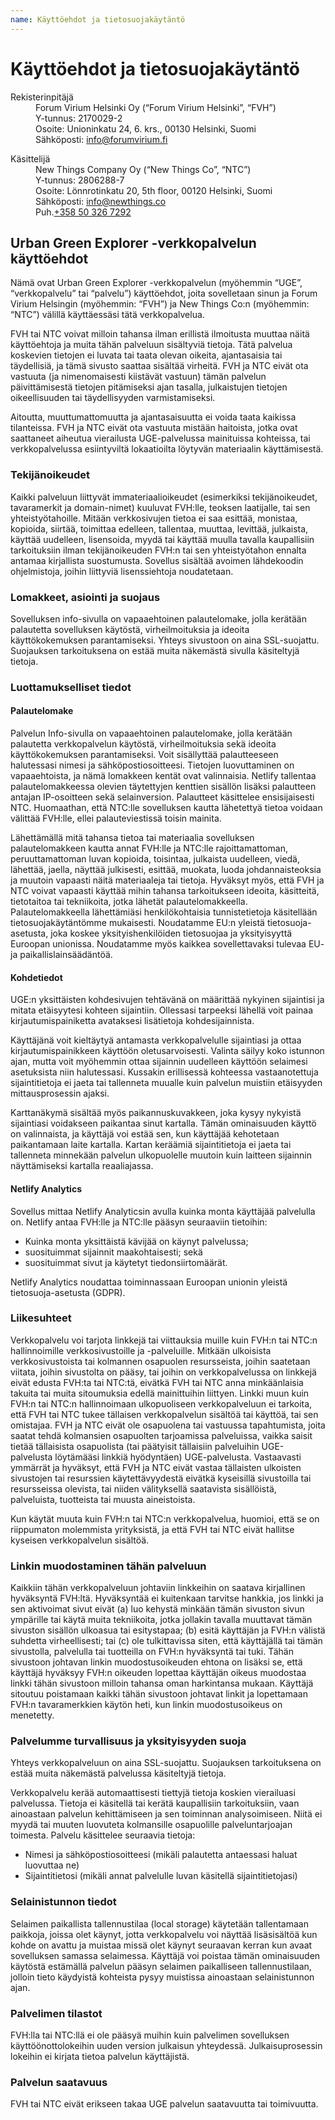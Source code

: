 ```yaml
---
name: Käyttöehdot ja tietosuojakäytäntö
---
```


# Käyttöehdot ja tietosuojakäytäntö

<dl itemscope itemtype="https://schema.org/Organization">
<dt class="subtitle">Rekisterinpitäjä</dt>
<dd><span itemprop="name">Forum Virium Helsinki Oy</span> (“Forum Virium Helsinki”, “FVH”)</dd>
<dd>Y-tunnus: <span itemprop="taxID">2170029-2</span></dd>
<dd itemprop="address">Osoite: <span itemprop="streetAddress">Unioninkatu 24, 6. krs.</span>, <span itemprop="postalCode">00130</span> <span itemprop="addressLocality">Helsinki</span>, <span itemprop="country">Suomi</span></dd>
<dd>Sähköposti: <a href="mailto:info@forumvirium.fi" itemprop="email">info@forumvirium.fi</a></dd>
</dl>

<dl itemscope itemtype="https://schema.org/Organization">
<dt class="subtitle">Käsittelijä</dt>
<dd><span itemprop="name">New Things Company Oy</span> (“New Things Co”, “NTC”)</dd>
<dd>Y-tunnus: <span itemprop="taxID">2806288-7</span></dd>
<dd itemprop="address">Osoite: <span itemprop="streetAddress">Lönnrotinkatu 20, 5th floor</span>, <span itemprop="postalCode">00120</span> <span itemprop="addressLocality">Helsinki</span>, <span itemprop="country">Suomi</span></dd>
<dd>Sähköposti: <a href="mailto:info@newthings.co" itemprop="email">info@newthings.co</a></dd>
<dd>Puh.<a href="tel:+358503267292" itemprop="telephone">+358 50 326 7292</a></dd>
</dl>

## Urban Green Explorer -verkkopalvelun käyttöehdot

Nämä ovat Urban Green Explorer -verkkopalvelun (myöhemmin “UGE”, “verkkopalvelu” tai “palvelu”) käyttöehdot, joita sovelletaan sinun ja Forum Virium Helsingin (myöhemmin: “FVH”) ja New Things Co:n (myöhemmin: “NTC”) välillä käyttäessäsi tätä verkkopalvelua.

FVH tai NTC voivat milloin tahansa ilman erillistä ilmoitusta muuttaa näitä käyttöehtoja ja muita tähän palveluun sisältyviä tietoja. Tätä palvelua koskevien tietojen ei luvata tai taata olevan oikeita, ajantasaisia tai täydellisiä, ja tämä sivusto saattaa sisältää virheitä. FVH ja NTC eivät ota vastuuta (ja nimenomaisesti kiistävät vastuun) tämän palvelun päivittämisestä tietojen pitämiseksi ajan tasalla, julkaistujen tietojen oikeellisuuden tai täydellisyyden varmistamiseksi.

Aitoutta, muuttumattomuutta ja ajantasaisuutta ei voida taata kaikissa tilanteissa. FVH ja NTC eivät ota vastuuta mistään haitoista, jotka ovat saattaneet aiheutua vierailusta UGE-palvelussa mainituissa kohteissa, tai verkkopalvelussa esiintyviltä lokaatioilta löytyvän materiaalin käyttämisestä.

### Tekijänoikeudet

Kaikki palveluun liittyvät immateriaalioikeudet (esimerkiksi tekijänoikeudet, tavaramerkit ja domain-nimet) kuuluvat FVH:lle, teoksen laatijalle, tai sen yhteistyötahoille. Mitään verkkosivujen tietoa ei saa esittää, monistaa, kopioida, siirtää, toimittaa edelleen, tallentaa, muuttaa, levittää, julkaista, käyttää uudelleen, lisensoida, myydä tai käyttää muulla tavalla kaupallisiin tarkoituksiin ilman tekijänoikeuden FVH:n tai sen yhteistyötahon ennalta antamaa kirjallista suostumusta. Sovellus sisältää avoimen lähdekoodin ohjelmistoja, joihin liittyviä lisenssiehtoja noudatetaan.

### Lomakkeet, asiointi ja suojaus

Sovelluksen info-sivulla on vapaaehtoinen palautelomake, jolla kerätään palautetta sovelluksen käytöstä, virheilmoituksia ja ideoita käyttökokemuksen parantamiseksi. Yhteys sivustoon on aina SSL-suojattu. Suojauksen tarkoituksena on estää muita näkemästä sivulla käsiteltyjä tietoja.

### Luottamukselliset tiedot

#### Palautelomake

Palvelun Info-sivulla on vapaaehtoinen palautelomake, jolla kerätään palautetta verkkopalvelun käytöstä, virheilmoituksia sekä ideoita käyttökokemuksen parantamiseksi. Voit sisällyttää palautteeseen halutessasi nimesi ja sähköpostiosoitteesi. Tietojen luovuttaminen on vapaaehtoista, ja nämä lomakkeen kentät ovat valinnaisia. Netlify tallentaa palautelomakkeessa olevien täytettyjen kenttien sisällön lisäksi palautteen antajan IP-osoitteen sekä selainversion. Palautteet käsittelee ensisijaisesti NTC. Huomaathan, että NTC:lle sovelluksen kautta lähetettyä tietoa voidaan välittää FVH:lle, ellei palauteviestissä toisin mainita.

Lähettämällä mitä tahansa tietoa tai materiaalia sovelluksen palautelomakkeen kautta annat FVH:lle ja NTC:lle rajoittamattoman, peruuttamattoman luvan kopioida, toisintaa, julkaista uudelleen, viedä, lähettää, jaella, näyttää julkisesti, esittää, muokata, luoda johdannaisteoksia ja muutoin vapaasti näitä materiaaleja tai tietoja. Hyväksyt myös, että FVH ja NTC voivat vapaasti käyttää mihin tahansa tarkoitukseen ideoita, käsitteitä, tietotaitoa tai tekniikoita, jotka lähetät palautelomakkeella. Palautelomakkeella lähettämiäsi henkilökohtaisia tunnistetietoja käsitellään tietosuojakäytäntömme mukaisesti. Noudatamme EU:n yleistä tietosuoja-asetusta, joka koskee yksityishenkilöiden tietosuojaa ja yksityisyyttä Euroopan unionissa. Noudatamme myös kaikkea sovellettavaksi tulevaa EU- ja paikallislainsäädäntöä.

#### Kohdetiedot

UGE:n yksittäisten kohdesivujen tehtävänä on määrittää nykyinen sijaintisi ja mitata etäisyytesi kohteen sijaintiin. Ollessasi tarpeeksi lähellä voit painaa kirjautumispainiketta avataksesi lisätietoja kohdesijainnista.

Käyttäjänä voit kieltäytyä antamasta verkkopalvelulle sijaintiasi ja ottaa kirjautumispainikkeen käyttöön oletusarvoisesti. Valinta säilyy koko istunnon ajan, mutta voit myöhemmin ottaa sijainnin uudelleen käyttöön selaimesi asetuksista niin halutessasi. Kussakin erillisessä kohteessa vastaanotettuja sijaintitietoja ei jaeta tai tallenneta muualle kuin palvelun muistiin etäisyyden mittausprosessin ajaksi.

Karttanäkymä sisältää myös paikannuskuvakkeen, joka kysyy nykyistä sijaintiasi voidakseen paikantaa sinut kartalla. Tämän ominaisuuden käyttö on valinnaista, ja käyttäjä voi estää sen, kun käyttäjää kehotetaan paikantamaan laite kartalla. Kartan keräämiä sijaintitietoja ei jaeta tai tallenneta minnekään palvelun ulkopuolelle muutoin kuin laitteen sijainnin näyttämiseksi kartalla reaaliajassa.

#### Netlify Analytics

Sovellus mittaa Netlify Analyticsin avulla kuinka monta käyttäjää palvelulla on. Netlify antaa FVH:lle ja NTC:lle pääsyn seuraaviin tietoihin:

- Kuinka monta yksittäistä kävijää on käynyt palvelussa;
- suosituimmat sijainnit maakohtaisesti; sekä
- suosituimmat sivut ja käytetyt tiedonsiirtomäärät.

Netlify Analytics noudattaa toiminnassaan Euroopan unionin yleistä tietosuoja-asetusta (GDPR).

### Liikesuhteet

Verkkopalvelu voi tarjota linkkejä tai viittauksia muille kuin FVH:n tai NTC:n hallinnoimille verkkosivustoille ja -palveluille. Mitkään ulkoisista verkkosivustoista tai kolmannen osapuolen resursseista, joihin saatetaan viitata, joihin sivustolta on pääsy, tai joihin on verkkopalvelussa on linkkejä eivät edusta FVH:ta tai NTC:tä, eivätkä FVH tai NTC anna minkäänlaisia takuita tai muita sitoumuksia edellä mainittuihin liittyen. Linkki muun kuin FVH:n tai NTC:n hallinnoimaan ulkopuoliseen verkkopalveluun ei tarkoita, että FVH tai NTC tukee tällaisen verkkopalvelun sisältöä tai käyttöä, tai sen omistajaa. FVH ja NTC eivät ole osapuolena tai vastuussa tapahtumista, joita saatat tehdä kolmansien osapuolten tarjoamissa palveluissa, vaikka saisit tietää tällaisista osapuolista (tai päätyisit tällaisiin palveluihin UGE-palvelusta löytämääsi linkkiä hyödyntäen) UGE-palvelusta. Vastaavasti ymmärrät ja hyväksyt, että FVH ja NTC eivät vastaa tällaisten ulkoisten sivustojen tai resurssien käytettävyydestä eivätkä kyseisillä sivustoilla tai resursseissa olevista, tai niiden välityksellä saatavista sisällöistä, palveluista, tuotteista tai muusta aineistoista.

Kun käytät muuta kuin FVH:n tai NTC:n verkkopalvelua, huomioi, että se on riippumaton molemmista yrityksistä, ja että FVH tai NTC eivät hallitse kyseisen verkkopalvelun sisältöä.

### Linkin muodostaminen tähän palveluun

Kaikkiin tähän verkkopalveluun johtaviin linkkeihin on saatava kirjallinen hyväksyntä FVH:ltä. Hyväksyntää ei kuitenkaan tarvitse hankkia, jos linkki ja sen aktivoimat sivut eivät (a) luo kehystä minkään tämän sivuston sivun ympärille tai käytä muita tekniikoita, jotka jollakin tavalla muuttavat tämän sivuston sisällön ulkoasua tai esitystapaa; (b) esitä käyttäjän ja FVH:n välistä suhdetta virheellisesti; tai (c) ole tulkittavissa siten, että käyttäjällä tai tämän sivustolla, palvelulla tai tuotteilla on FVH:n hyväksyntä tai tuki. Tähän sivustoon johtavan linkin muodostusoikeuden ehtona on lisäksi se, että käyttäjä hyväksyy FVH:n oikeuden lopettaa käyttäjän oikeus muodostaa linkki tähän sivustoon milloin tahansa oman harkintansa mukaan. Käyttäjä sitoutuu poistamaan kaikki tähän sivustoon johtavat linkit ja lopettamaan FVH:n tavaramerkkien käytön heti, kun linkin muodostusoikeus on menetetty.

### Palvelumme turvallisuus ja yksityisyyden suoja

Yhteys verkkopalveluun on aina SSL-suojattu. Suojauksen tarkoituksena on estää muita näkemästä palvelussa käsiteltyjä tietoja.

Verkkopalvelu kerää automaattisesti tiettyjä tietoja koskien vierailuasi palvelussa. Tietoja ei käsitellä tai kerätä kaupallisiin tarkoituksiin, vaan ainoastaan palvelun kehittämiseen ja sen toiminnan analysoimiseen. Niitä ei myydä tai muuten luovuteta kolmansille osapuolille palveluntarjoajan toimesta. Palvelu käsittelee seuraavia tietoja:

- Nimesi ja sähköpostiosoitteesi (mikäli palautetta antaessasi haluat luovuttaa ne)
- Sijaintitietosi (mikäli annat palvelulle luvan käsitellä sijaintitietojasi)

### Selainistunnon tiedot

Selaimen paikallista tallennustilaa (local storage) käytetään tallentamaan paikkoja, joissa olet käynyt, jotta verkkopalvelu voi näyttää lisäsisältöä kun kohde on avattu ja muistaa missä olet käynyt seuraavan kerran kun avaat sovelluksen samassa selaimessa. Käyttäjä voi poistaa tämän ominaisuuden käytöstä estämällä palvelun pääsyn selaimen paikalliseen tallennustilaan, jolloin tieto käydyistä kohteista pysyy muistissa ainoastaan selainistunnon ajan.

### Palvelimen tilastot

FVH:lla tai NTC:llä ei ole pääsyä muihin kuin palvelimen sovelluksen käyttöönottolokeihin uuden version julkaisun yhteydessä. Julkaisuprosessin lokeihin ei kirjata tietoa palvelun käyttäjistä.

### Palvelun saatavuus

FVH tai NTC eivät erikseen takaa UGE palvelun saatavuutta tai toimivuutta.
